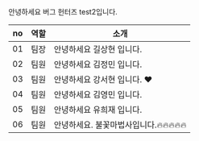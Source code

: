 
안녕하세요 버그 헌터즈 test2입니다.

|no|역할|소개|
|-|-|-|
|01|팀장|안녕하세요 길상현 입니다.|
|02|팀원|안녕하세요 김정민 입니다.|
|03|팀원|안녕하세요 강서현 입니다. ♥|
|04|팀원|안녕하세요 김영민 입니다.|
|05|팀원|안녕하세요 유희재 입니다.|
|06|팀원|안녕하세요. 불꽃마법사입니다.🔥🔥🔥🔥🔥 | 
